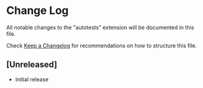 # Change Log

All notable changes to the "autotests" extension will be documented in this file.

Check [Keep a Changelog](http://keepachangelog.com/) for recommendations on how to structure this file.

## [Unreleased]

- Initial release